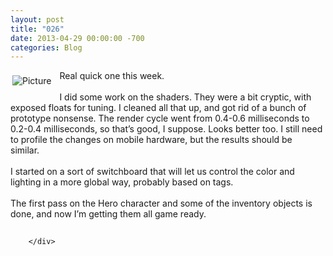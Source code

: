 ```yaml
---
layout: post
title: "026"
date: 2013-04-29 00:00:00 -700
categories: Blog
---
```


<div class="blog-content">
				<span class='imgPusher' style='float:left;height:0px'></span><span style='z-index:10;position:relative;float:left;;clear:left;margin-top:0px;*margin-top:0px'><a><img src="/uploads/1/1/9/3/11936545/5515625.png" style="margin-top: 5px; margin-bottom: 10px; margin-left: 0px; margin-right: 10px; border-width:1px;padding:3px;" alt="Picture" class="galleryImageBorder"></a><div style="display: block; font-size: 90%; margin-top: -10px; margin-bottom: 10px; text-align: center;"></div></span> <div class="paragraph" style="text-align:left;display:block;">Real quick one this week.&nbsp;<br><br>I did some work on the shaders. They were a bit cryptic, with exposed floats for tuning. I cleaned all that up, and got rid of a bunch of prototype nonsense. The render cycle went from 0.4-0.6 milliseconds to 0.2-0.4 milliseconds, so that&rsquo;s good, I suppose. Looks better too. I still need to profile the changes on mobile hardware, but the results should be similar.&nbsp;<br><br>I started on a sort of switchboard that will let us control the color and lighting in a more global way, probably based on tags.&nbsp;<br><br>The first pass on the Hero character and some of the inventory objects is done, and now I&rsquo;m getting them all game ready.&nbsp;<br></div> <hr style="width:100%;clear:both;visibility:hidden;">

		</div>
        